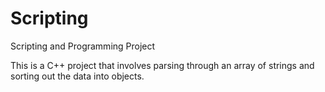 # Scripting
Scripting and Programming Project

This is a C++ project that involves parsing through an array of strings and sorting out the data into objects. 
